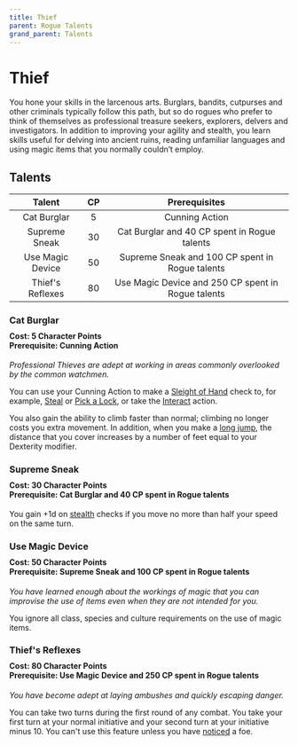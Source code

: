 ```yaml
---
title: Thief
parent: Rogue Talents
grand_parent: Talents
---
```


# Thief
You hone your skills in the larcenous arts. Burglars, bandits, cutpurses and other criminals typically follow this path, but so do rogues who prefer to think of themselves as professional treasure seekers, explorers, delvers and investigators. In addition to improving your agility and stealth, you learn skills useful for delving into ancient ruins, reading unfamiliar languages and using magic items that you normally couldn’t employ.

## Talents

| Talent | CP | Prerequisites |
|:------:|:--:|:-------------:|
| Cat Burglar      | 5  | Cunning Action |
| Supreme Sneak    | 30 | Cat Burglar and 40 CP spent in Rogue talents |
| Use Magic Device | 50 | Supreme Sneak and 100 CP spent in Rogue talents |
| Thief's Reflexes | 80 | Use Magic Device and 250 CP spent in Rogue talents |

### Cat Burglar

<div style="margin-top:-10px;"></div>

#### **Cost:** 5 Character Points<br>**Prerequisite:** Cunning Action
*Professional Thieves are adept at working in areas commonly overlooked by the common watchmen.*

You can use your Cunning Action to make a [Sleight of Hand](https://stormchaserroleplaying.com/stormchaserRPG/Skills/SleightofHand/) check to, for example, [Steal](https://stormchaserroleplaying.com/stormchaserRPG/Skills/SleightofHand/Steal/) or [Pick a Lock](https://stormchaserroleplaying.com/stormchaserRPG/Skills/SleightofHand/PickLock/), or take the [Interact](https://stormchaserroleplaying.com/stormchaserRPG/Combat/Actions/Interact/) action.

You also gain the ability to climb faster than normal; climbing no longer costs you extra movement. In addition, when you make a [long jump](https://stormchaserroleplaying.com/stormchaserRPG/Skills/Athletics/Jump/#long-jump), the distance that you cover increases by a number of feet equal to your Dexterity modifier.

### Supreme Sneak

<div style="margin-top:-10px;"></div>

#### **Cost:** 30 Character Points<br>**Prerequisite:** Cat Burglar and 40 CP spent in Rogue talents
You gain +1d on [stealth](https://stormchaserroleplaying.com/stormchaserRPG/Skills/Stealth/) checks if you move no more than half your speed on the same turn.

### Use Magic Device

<div style="margin-top:-10px;"></div>

#### **Cost:** 50 Character Points<br>**Prerequisite:** Supreme Sneak and 100 CP spent in Rogue talents
*You have learned enough about the workings of magic that you can improvise the use of items even when they are not intended for you.*

You ignore all class, species and culture requirements on the use of magic items.

### Thief's Reflexes

<div style="margin-top:-10px;"></div>

#### **Cost:** 80 Character Points<br>**Prerequisite:** Use Magic Device and 250 CP spent in Rogue talents
*You have become adept at laying ambushes and quickly escaping danger.*

You can take two turns during the first round of any combat. You take your first turn at your normal initiative and your second turn at your initiative minus 10. You can't use this feature unless you have [noticed](https://stormchaserroleplaying.com/stormchaserRPG/General/Awareness/Detecting/#unnoticed) a foe.
